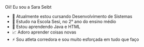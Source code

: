 Oii! Eu sou a Sara Seibt

- 🔭 Atualmente estou cursando Desenvolvimento de Sistemas
- 🌱 Estudo na Escola Sesi, no 2° ano do ensino médio
- 🎯 Estou aprendendo Java e HTML
- 📈 Adoro aprender coisas novas
- ⚡ Sou atleta corredora e sou muito esforçada em tudo que faço
